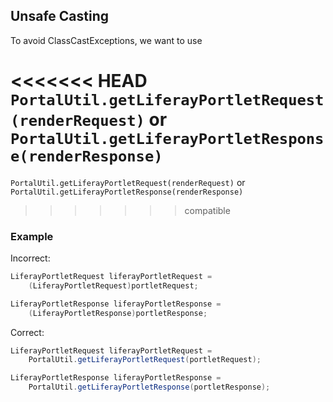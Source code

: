 ## Unsafe Casting

To avoid ClassCastExceptions, we want to use

<<<<<<< HEAD
`PortalUtil.getLiferayPortletRequest(renderRequest)` or
`PortalUtil.getLiferayPortletResponse(renderResponse)`
=======
```PortalUtil.getLiferayPortletRequest(renderRequest)``` or
```PortalUtil.getLiferayPortletResponse(renderResponse)```
>>>>>>> compatible

### Example

Incorrect:

```java
LiferayPortletRequest liferayPortletRequest =
	(LiferayPortletRequest)portletRequest;

LiferayPortletResponse liferayPortletResponse =
	(LiferayPortletResponse)portletResponse;
```

Correct:

```java
LiferayPortletRequest liferayPortletRequest =
	PortalUtil.getLiferayPortletRequest(portletRequest);

LiferayPortletResponse liferayPortletResponse =
	PortalUtil.getLiferayPortletResponse(portletResponse);
```